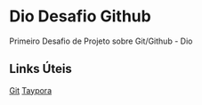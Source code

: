 # Dio Desafio Github
Primeiro Desafio de Projeto sobre Git/Github - Dio

## Links Úteis
[Git](https://git-scm.com/downloads)
[Taypora](https://typora.io/)
